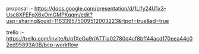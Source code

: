 proposal :-  https://docs.google.com/presentation/d/1Llfy24U1x3-Usc8XFEFqX6xOmGMPKgqm/edit?usp=sharing&ouid=116339575009512003223&rtpof=true&sd=true

trello :- https://trello.com/invite/b/p1XeGu9r/ATTIa02780d4cf8bff44acd170eea44c02ed95893A0B/bcp-workflow